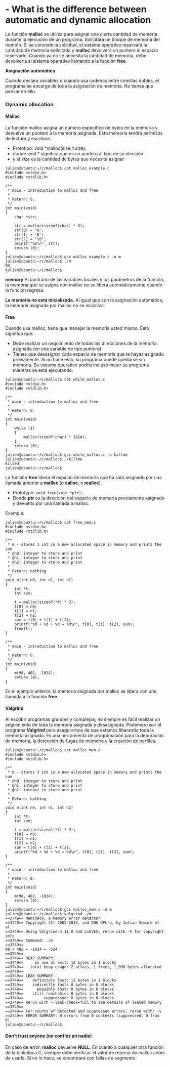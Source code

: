 # -   What is the difference between automatic and dynamic allocation

La función **malloc** se utiliza para asignar una cierta cantidad de memoria durante la ejecución de un programa. Solicitará un bloque de memoria del montón. Si se concede la solicitud, el sistema operativo reservará la cantidad de memoria solicitada y **malloc** devolverá un puntero al espacio reservado.
Cuando ya no se necesita la cantidad de memoria, debe devolverla al sistema operativo llamando a la función **free**.

**Asignación automática**

Cuando declara variables o cuando usa cadenas entre comillas dobles, el programa se encarga de toda la asignación de memoria. No tienes que pensar en ello.

### Dynamic allocation

#### Malloc
La función malloc asigna un número específico de bytes en la memoria y devuelve un puntero a la memoria asignada. Esta memoria tendrá permisos de lectura y escritura.

* Prototipo: void *malloc(size_t size);
* donde void * significa que es un puntero al tipo de su elección
* y el *size* es la cantidad de bytes que necesita asignar
```
julien@ubuntu:~/c/malloc$ cat malloc_example.c 
#include <stdio.h>
#include <stdlib.h>

/**
 * main - introduction to malloc and free
 *
 * Return: 0.
 */
int main(void)
{
    char *str;

    str = malloc(sizeof(char) * 3);
    str[0] = 'O';
    str[1] = 'K';
    str[2] = '\0';
    printf("%s\n", str);
    return (0);
}
julien@ubuntu:~/c/malloc$ gcc malloc_example.c -o m
julien@ubuntu:~/c/malloc$ ./m
OK
julien@ubuntu:~/c/malloc$ 
```

**memory**
Al contrario de las variables locales y los parámetros de la función, la memoria que se asigna con malloc no se libera automáticamente cuando la función regresa.

**La memoria no está inicializada.**
Al igual que con la asignación automática, la memoria asignada por malloc no se inicializa.

#### Free
Cuando usa malloc, tiene que manejar la memoria usted mismo. Esto significa que:
* Debe realizar un seguimiento de todas las direcciones de la memoria asignada (en una variable de tipo puntero)
* Tienes que desasignar cada espacio de memoria que te hayas asignado previamente. Si no hace esto, su programa puede quedarse sin memoria. Su sistema operativo podría incluso matar su programa mientras se está ejecutando.

```
julien@ubuntu:~/c/malloc$ cat while_malloc.c 
#include <stdio.h>
#include <stdlib.h>

/**
 * main - introduction to malloc and free
 *
 * Return: 0.
 */
int main(void)
{
    while (1)
    {
        malloc(sizeof(char) * 1024);
    }
    return (0);
}
julien@ubuntu:~/c/malloc$ gcc while_malloc.c -o killme
julien@ubuntu:~/c/malloc$ ./killme 
Killed
julien@ubuntu:~/c/malloc$ 

```
La función **free** libera el espacio de memoria que ha sido asignado por una llamada anterior a **malloc** (o **calloc**, o **realloc**).
-   Prototype:  `void free(void *ptr);`
-   Donde **ptr** es la dirección del espacio de memoria previamente asignado y devuelto por una llamada a malloc.

Example:

```
julien@ubuntu:~/c/malloc$ cat free_mem.c
#include <stdio.h>
#include <stdlib.h>

/**
 * m - stores 3 int in a new allocated space in memory and prints the sum
 * @n0: integer to store and print
 * @n1: integer to store and print
 * @n2: integer to store and print
 *
 * Return: nothing
 */
void m(int n0, int n1, int n2)
{
    int *t;
    int sum;

    t = malloc(sizeof(*t) * 3);
    t[0] = n0;
    t[1] = n1;
    t[2] = n2;
    sum = t[0] + t[1] + t[2];
    printf("%d + %d + %d = %d\n", t[0], t[1], t[2], sum);
    free(t);
}

/**
 * main - introduction to malloc and free
 *
 * Return: 0.
 */
int main(void)
{
    m(98, 402, -1024);
    return (0);
}
```
En el ejemplo anterior, la memoria asignada por malloc se libera con una llamada a la función **free**.

#### Valgrind
Al escribir programas grandes y complejos, no siempre es fácil realizar un seguimiento de toda la memoria asignada y desasignada. Podemos usar el programa **Valgrind** para asegurarnos de que estamos liberando toda la memoria asignada. Es una herramienta de programación para la depuración de memoria, la detección de fugas de memoria y la creación de perfiles.

```
julien@ubuntu:~/c/malloc$ cat malloc_mem.c
#include <stdio.h>
#include <stdlib.h>

/**
 * m - stores 3 int in a new allocated space in memory and prints the sum
 * @n0: integer to store and print
 * @n1: integer to store and print
 * @n2: integer to store and print
 *
 * Return: nothing
 */
void m(int n0, int n1, int n2)
{
    int *t;
    int sum;

    t = malloc(sizeof(*t) * 3);
    t[0] = n0;
    t[1] = n1;
    t[2] = n2;
    sum = t[0] + t[1] + t[2];
    printf("%d + %d + %d = %d\n", t[0], t[1], t[2], sum);
}

/**
 * main - introduction to malloc and free
 *
 * Return: 0.
 */
int main(void)
{
    m(98, 402, -1024);
    return (0);
}
julien@ubuntu:~/c/malloc$ gcc malloc_mem.c -o m
julien@ubuntu:~/c/malloc$ valgrind ./m
==3749== Memcheck, a memory error detector
==3749== Copyright (C) 2002-2015, and GNU GPL'd, by Julian Seward et al.
==3749== Using Valgrind-3.11.0 and LibVEX; rerun with -h for copyright info
==3749== Command: ./m
==3749== 
98 + 402 + -1024 = -524
==3749== 
==3749== HEAP SUMMARY:
==3749==     in use at exit: 12 bytes in 1 blocks
==3749==   total heap usage: 2 allocs, 1 frees, 1,036 bytes allocated
==3749== 
==3749== LEAK SUMMARY:
==3749==    definitely lost: 12 bytes in 1 blocks
==3749==    indirectly lost: 0 bytes in 0 blocks
==3749==      possibly lost: 0 bytes in 0 blocks
==3749==    still reachable: 0 bytes in 0 blocks
==3749==         suppressed: 0 bytes in 0 blocks
==3749== Rerun with --leak-check=full to see details of leaked memory
==3749== 
==3749== For counts of detected and suppressed errors, rerun with: -v
==3749== ERROR SUMMARY: 0 errors from 0 contexts (suppressed: 0 from 0)
julien@ubuntu:~/c/malloc$ 
```
#### Don’t trust anyone (no confíes en nadie)
En caso de error, **malloc** devuelve **NULL**. En cuanto a cualquier otra función de la biblioteca C, siempre debe verificar el valor de retorno de malloc antes de usarla. Si no lo hace, se encontrará con fallas de segmento.